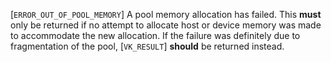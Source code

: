 [`ERROR_OUT_OF_POOL_MEMORY`] A pool memory allocation has failed.
This  **must**  only be returned if no attempt to allocate host or device
memory was made to accommodate the new allocation.
If the failure was definitely due to fragmentation of the pool,
[`VK_RESULT`] **should**  be returned instead.